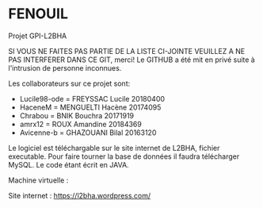 # FENOUIL
Projet GPI-L2BHA

SI VOUS NE FAITES PAS PARTIE DE LA LISTE CI-JOINTE VEUILLEZ A NE PAS INTERFERER DANS CE GIT, merci!
Le GITHUB a été mit en privé suite à l'intrusion de personne inconnues.


Les collaborateurs sur ce  projet  sont:
- Lucile98-ode = FREYSSAC Lucile 20180400
- HaceneM = MENGUELTI Hacène 20174095
- Chrabou = BNIK Bouchra 20171919
- amrx12 = ROUX Amandine 20184369
- Avicenne-b = GHAZOUANI Bilal 20163120



Le logiciel est téléchargable sur le site internet de L2BHA, fichier executable.
Pour faire tourner la base de données il faudra télécharger MySQL.
Le code étant écrit en JAVA.


Machine virtuelle :

Site internet : https://l2bha.wordpress.com/
